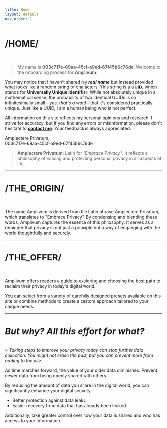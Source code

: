 ```yaml
---
title: Home
layout: default
nav_order: 1
---
```

<h1><b><b>/HOME/</b></b></h1>

<br>

> My name is **003c717e-69aa-45cf-a9ed-67f45b6c76de**. Welcome to the onboarding process for **Amplivum**.

You may notice that I haven't shared my ***real name*** but instead provided what looks like a random string of characters.
This string is a [**UUID**](https://en.wikipedia.org/wiki/Universally_unique_identifier), which stands for **Universally Unique Identifier**.
While not absolutely unique in a mathematical sense, the probability of two identical UUIDs is so infinitesimally small&mdash;*yes, that's a word*&mdash;that it's considered practically unique.
Just like a UUID, I am a human being who is not perfect.

All information on this site reflects my personal opinions and research. I strive for accuracy, but if you find any errors or misinformation, please don't hesitate to
[**contact me**](/contact/). Your feedback is always appreciated.

Amplectere Privatum,<br>
003c717e-69aa-45cf-a9ed-67f45b6c76de

> **Amplectere Privatum**: Latin for *"Embrace Privacy"*. It reflects a philosophy of valuing and protecting personal privacy in all aspects of life.

---
<h1><b><b>/THE_ORIGIN/</b></b></h1>
<br>

The name Amplivum is derived from the Latin phrase Amplectere Privatum, which translates to "Embrace Privacy". 
By condensing and blending these words, Amplivum captures the essence of this philosophy.
It serves as a reminder that privacy is not just a principle but a way of enganging with the world thoughtfully and securely.

--- 

<h1><b><b>/THE_OFFER/</b></b></h1>
<br>

Amplivum offers readers a guide to exploring and choosing the best path to reclaim their privacy in today's digital world.

You can select from a variety of carefully designed presets available on this site or combine methods to create a custom approach tailored to your unique needs.

---

<h1><b><b><i>But why? All this effort for what?</i></b></b></h1>
<br>
> <i>Taking steps to improve your privacy today can stop further data collection. You might not erase the past, but you can prevent more from adding to the pile.</i>

As time marches forward, the value of your older data diminishes. Prevent newer data from being openly shared with others.

By reducing the amount of data you share in the digital world, you can significantly enhance your digital security:
* Better protection against data leaks.
* Easier recovery from data that has already been leaked.

Additionally, take greater control over how your data is shared and who has access to your information.